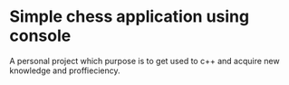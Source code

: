 # Simple chess application using console
A personal project which purpose is to get used to c++ and acquire new knowledge and proffieciency.
